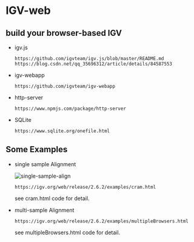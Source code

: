 # IGV-web
## build your browser-based IGV
* igv.js 
	
	`https://github.com/igvteam/igv.js/blob/master/README.md`
	`https://blog.csdn.net/qq_35696312/article/details/84587553`

* igv-webapp

	`https://github.com/igvteam/igv-webapp`

* http-server

	`https://www.npmjs.com/package/http-server`

* SQLite

	`https://www.sqlite.org/onefile.html`
	
## Some Examples

* single sample Alignment
	
	![single-sample-align]()
	
	`https://igv.org/web/release/2.6.2/examples/cram.html`
	
	see cram.html code for detail.

* multi-sample Alignment
	
	`https://igv.org/web/release/2.6.2/examples/multipleBrowsers.html`
	
	see multipleBrowsers.html code for detail.
	
	

